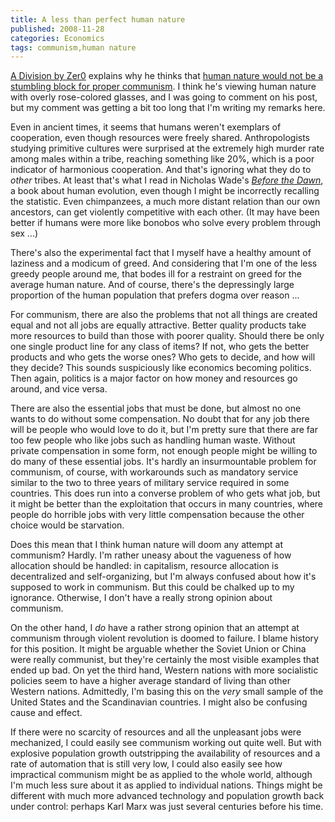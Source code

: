 ```yaml
---
title: A less than perfect human nature
published: 2008-11-28
categories: Economics
tags: communism,human nature
---
```


<a href="https://dbzer0.com/">A Division by Zer0</a> explains why he thinks that <a
href="https://dbzer0.com/blog/this-human-nature">human nature would not be a stumbling
block for proper communism</a>.  I think he's viewing human nature with overly
rose-colored glasses, and I was going to comment on his post, but my comment was getting a
bit too long that I'm writing my remarks here.

<!--more-->

Even in ancient times, it seems that humans weren't exemplars of cooperation, even though
resources were freely shared.  Anthropologists studying primitive cultures were surprised
at the extremely high murder rate among males within a tribe, reaching something like 20%,
which is a poor indicator of harmonious cooperation.  And that's ignoring what they do to
<em>other</em> tribes.  At least that's what I read in Nicholas Wade's <a
href="https://www.skeptic.com/eskeptic/07-02-16.html"><cite>Before the Dawn</cite></a>, a
book about human evolution, even though I might be incorrectly recalling the statistic.
Even chimpanzees, a much more distant relation than our own ancestors, can get violently
competitive with each other.  (It may have been better if humans were more like bonobos
who solve every problem through sex ...)

There's also the experimental fact that I myself have a healthy amount of laziness and a
modicum of greed.  And considering that I'm one of the less greedy people around me, that
bodes ill for a restraint on greed for the average human nature.  And of course, there's
the depressingly large proportion of the human population that prefers dogma over reason
...

For communism, there are also the problems that not all things are created equal and not
all jobs are equally attractive.  Better quality products take more resources to build
than those with poorer quality.  Should there be only one single product line for any
class of items?  If not, who gets the better products and who gets the worse ones?  Who
gets to decide, and how will they decide?  This sounds suspiciously like economics
becoming politics.  Then again, politics is a major factor on how money and resources go
around, and vice versa.

There are also the essential jobs that must be done, but almost no one wants to do without
some compensation.  No doubt that for any job there will be people who would love to do
it, but I'm pretty sure that there are far too few people who like jobs such as handling
human waste.  Without private compensation in some form, not enough people might be
willing to do many of these essential jobs.  It's hardly an insurmountable problem for
communism, of course, with workarounds such as mandatory service similar to the two to
three years of military service required in some countries.  This does run into a converse
problem of who gets what job, but it might be better than the exploitation that occurs in
many countries, where people do horrible jobs with very little compensation because the
other choice would be starvation.

Does this mean that I think human nature will doom any attempt at communism?  Hardly.  I'm
rather uneasy about the vagueness of how allocation should be handled: in capitalism,
resource allocation is decentralized and self-organizing, but I'm always confused about
how it's supposed to work in communism.  But this could be chalked up to my ignorance.
Otherwise, I don't have a really strong opinion about communism.

On the other hand, I <em>do</em> have a rather strong opinion that an attempt at communism
through violent revolution is doomed to failure.  I blame history for this position.  It
might be arguable whether the Soviet Union or China were really communist, but they're
certainly the most visible examples that ended up bad.  On yet the third hand, Western
nations with more socialistic policies seem to have a higher average standard of living
than other Western nations.  Admittedly, I'm basing this on the <em>very</em> small sample
of the United States and the Scandinavian countries.  I might also be confusing cause and
effect.

If there were no scarcity of resources and all the unpleasant jobs were mechanized, I
could easily see communism working out quite well.  But with explosive population growth
outstripping the availability of resources and a rate of automation that is still very
low, I could also easily see how impractical communism might be as applied to the whole
world, although I'm much less sure about it as applied to individual nations.  Things
might be different with much more advanced technology and population growth back under
control: perhaps Karl Marx was just several centuries before his time.
